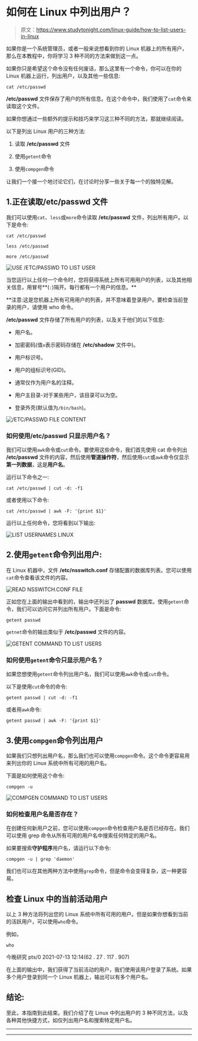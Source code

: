 # 如何在 Linux 中列出用户？

> 原文：<https://www.studytonight.com/linux-guide/how-to-list-users-in-linux>

如果你是一个系统管理员，或者一般来说想看到你的 Linux 机器上的所有用户，那么在本教程中，你将学习 3 种不同的方法来做到这一点。

如果你只是希望这个命令没有任何废话，那么这里有一个命令，你可以在你的 Linux 机器上运行，列出用户，以及其他一些信息:

```
cat /etc/passwd
```

**/etc/passwd** 文件保存了用户的所有信息。在这个命令中，我们使用了`cat`命令来读取这个文件。

如果你想通过一些额外的提示和技巧来学习这三种不同的方法，那就继续阅读。

以下是列出 Linux 用户的三种方法:

1.  读取 **/etc/passwd** 文件

2.  使用`getent`命令

3.  使用`compgen`命令

让我们一个接一个地讨论它们，在讨论时分享一些关于每一个的独特见解。

## 1.正在读取/etc/passwd 文件

我们可以使用`cat`、`less`或`more`命令读取 **/etc/passwd** 文件，列出所有用户。以下是命令:

```
cat /etc/passwd

less /etc/passwd

more /etc/passwd 
```

![USE /ETC/PASSWD TO LIST USER](../Images/4598b748436aac67e6f09ba3f43420e3.png)

当您运行以上任何一个命令时，您将获得系统上所有可用用户的列表，以及其他相关信息，用冒号**(`:`)隔开。每行都有一个用户的信息。**

 **注意:这是您机器上所有可用用户的列表，并不意味着登录用户。要检查当前登录的用户，请使用 who 命令。

**/etc/passwd** 文件存储了所有用户的列表，以及关于他们的以下信息:

*   用户名。

*   加密密码(值`x`表示密码存储在 **/etc/shadow** 文件中)。

*   用户标识号。

*   用户的组标识号(GID)。

*   通常仅作为用户名的注释。

*   用户主目录-对于某些用户，该目录可以为空。

*   登录外壳(默认值为`/bin/bash`)。

![/ETC/PASSWD FILE CONTENT](../Images/4fe813525291c6da471c14664b751410.png)

### 如何使用/etc/passwd 只显示用户名？

我们可以使用`awk`命令或`cut`命令。要使用这些命令，我们首先使用 cat 命令列出 **/etc/passwd** 文件的内容，然后使用**管道操作符**，然后使用`cut`或`awk`命令仅显示**第一列数据**，这是**用户名**。

运行以下命令之一:

```
cat /etc/passwd | cut -d: -f1
```

或者使用以下命令:

```
cat /etc/passwd | awk -F: '{print $1}'
```

运行以上任何命令，您将看到以下输出:

![LIST USERNAMES LINUX](../Images/d5f1ab0555b52ec67b7bf71ac81d1d16.png)

## 2.使用`getent`命令列出用户:

在 Linux 机器中，文件 **/etc/nsswitch.conf** 存储配置的数据库列表。您可以使用`cat`命令查看该文件的内容。

![READ NSSWITCH.CONF FILE](../Images/1c9a765036e397320bfc4e5b53ef1f0b.png)

正如您在上面的输出中看到的，输出中还列出了 **passwd** 数据库。使用`getent`命令，我们可以访问它并列出所有用户。下面是命令:

```
getent passwd
```

`getnet`命令的输出类似于 **/etc/passwd** 文件的内容。

![GETENT COMMAND TO LIST USERS](../Images/76db9ba8ac76bd915932358362596233.png)

### 如何使用`getent`命令只显示用户名？

如果您想使用`getent`命令列出用户名，我们可以使用`awk`命令或`cut`命令。

以下是使用`cut`命令的命令:

```
getent passwd | cut -d: -f1
```

或者用`awk`命令:

```
getent passwd | awk -F: '{print $1}'
```

## 3.使用`compgen`命令列出用户

如果我们只想列出用户名，那么我们也可以使用`compgen`命令。这个命令更容易用来列出你的 Linux 系统中所有可用的用户名。

下面是如何使用这个命令:

```
compgen -u
```

![COMPGEN COMMAND TO LIST USERS](../Images/1ee13de873e74d3d1e47bc75069a34ea.png)

### 如何检查用户名是否存在？

在创建任何新用户之前，您可以使用`compgen`命令检查用户名是否已经存在。我们可以使用 grep 命令从所有可用的用户名中搜索任何特定的用户名。

如果要搜索**守护程序**用户名，请运行以下命令:

```
compgen -u | grep 'daemon'
```

我们也可以在其他两种方法中使用`grep`命令，但是命令会变得复杂，这一种更容易。

## 检查 Linux 中的当前活动用户

以上 3 种方法将列出您的 Linux 系统中所有可用的用户。但是如果你想看到当前的活跃用户，可以使用`who`命令。

例如，

```
who
```

今晚研究 pts/0 2021-07-13 12:14(62 . 27 . 117 . 907)

在上面的输出中，我们获得了当前活动的用户，我们使用该用户登录了系统。如果多个用户登录到同一个 Linux 机器上，输出可以有多个用户名。

## 结论:

至此，本指南到此结束。我们介绍了在 Linux 中列出用户的 3 种不同方法，以及各种其他快捷方式，如仅列出用户名和搜索特定用户名。

* * *

* * ***